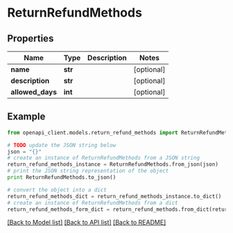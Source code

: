 # ReturnRefundMethods


## Properties
Name | Type | Description | Notes
------------ | ------------- | ------------- | -------------
**name** | **str** |  | [optional] 
**description** | **str** |  | [optional] 
**allowed_days** | **int** |  | [optional] 

## Example

```python
from openapi_client.models.return_refund_methods import ReturnRefundMethods

# TODO update the JSON string below
json = "{}"
# create an instance of ReturnRefundMethods from a JSON string
return_refund_methods_instance = ReturnRefundMethods.from_json(json)
# print the JSON string representation of the object
print ReturnRefundMethods.to_json()

# convert the object into a dict
return_refund_methods_dict = return_refund_methods_instance.to_dict()
# create an instance of ReturnRefundMethods from a dict
return_refund_methods_form_dict = return_refund_methods.from_dict(return_refund_methods_dict)
```
[[Back to Model list]](../README.md#documentation-for-models) [[Back to API list]](../README.md#documentation-for-api-endpoints) [[Back to README]](../README.md)


